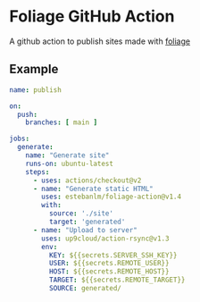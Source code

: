 # Foliage GitHub Action
A github action to publish sites made with [foliage](https://github.com/noha/Foliage)


## Example

```yaml
name: publish

on:
  push:
    branches: [ main ]

jobs:
  generate: 
    name: "Generate site"
    runs-on: ubuntu-latest
    steps: 
      - uses: actions/checkout@v2
      - name: "Generate static HTML"
        uses: estebanlm/foliage-action@v1.4
        with:
          source: './site'
          target: 'generated'
      - name: "Upload to server"
        uses: up9cloud/action-rsync@v1.3
        env:
          KEY: ${{secrets.SERVER_SSH_KEY}}
          USER: ${{secrets.REMOTE_USER}}
          HOST: ${{secrets.REMOTE_HOST}}
          TARGET: ${{secrets.REMOTE_TARGET}}
          SOURCE: generated/
```
